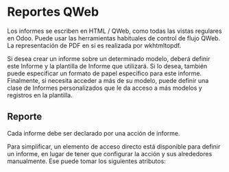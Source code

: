 # Reportes QWeb

Los informes se escriben en HTML / QWeb, como todas las vistas regulares en Odoo. 
Puede usar las herramientas habituales de control de flujo QWeb.
La representación de PDF en sí es realizada por wkhtmltopdf.

Si desea crear un informe sobre un determinado modelo, 
deberá definir este Informe y la plantilla de Informe que utilizará. 
Si lo desea, también puede especificar un formato de papel específico para este informe. 
Finalmente, si necesita acceder a más de su modelo, puede definir una clase de Informes 
personalizados que le da acceso a más modelos y registros en la plantilla.

## Reporte


Cada informe debe ser declarado por una acción de informe.

Para simplificar, un elemento de acceso directo <report> 
está disponible para definir un informe, 
en lugar de tener que configurar la acción y sus alrededores manualmente. 
Ese <report> puede tomar los siguientes atributos:
